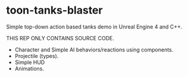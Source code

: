 # toon-tanks-blaster
Simple top-down action based tanks demo in Unreal Engine 4 and C++.

THIS REP ONLY CONTAINS SOURCE CODE.

- Character and Simple AI behaviors/reactions using components.
- Projectile (types).
- Simple HUD
- Animations.
